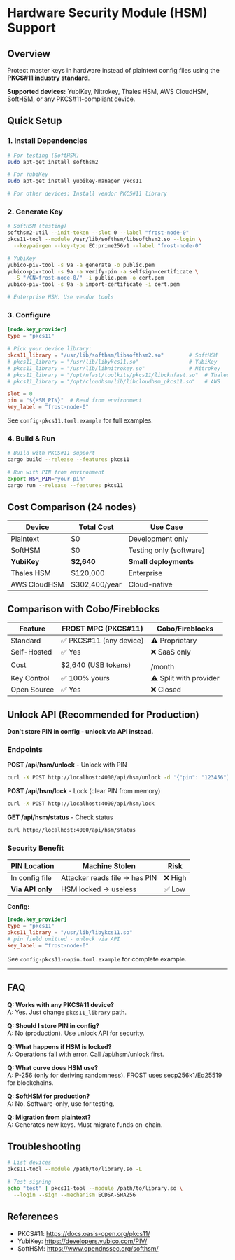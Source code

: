 # Hardware Security Module (HSM) Support

## Overview

Protect master keys in hardware instead of plaintext config files using the **PKCS#11 industry standard**.

**Supported devices:** YubiKey, Nitrokey, Thales HSM, AWS CloudHSM, SoftHSM, or any PKCS#11-compliant device.

## Quick Setup

### 1. Install Dependencies

```bash
# For testing (SoftHSM)
sudo apt-get install softhsm2

# For YubiKey
sudo apt-get install yubikey-manager ykcs11

# For other devices: Install vendor PKCS#11 library
```

### 2. Generate Key

```bash
# SoftHSM (testing)
softhsm2-util --init-token --slot 0 --label "frost-node-0"
pkcs11-tool --module /usr/lib/softhsm/libsofthsm2.so --login \
  --keypairgen --key-type EC:prime256v1 --label "frost-node-0"

# YubiKey
yubico-piv-tool -s 9a -a generate -o public.pem
yubico-piv-tool -s 9a -a verify-pin -a selfsign-certificate \
  -S "/CN=frost-node-0/" -i public.pem -o cert.pem
yubico-piv-tool -s 9a -a import-certificate -i cert.pem

# Enterprise HSM: Use vendor tools
```

### 3. Configure

```toml
[node.key_provider]
type = "pkcs11"

# Pick your device library:
pkcs11_library = "/usr/lib/softhsm/libsofthsm2.so"        # SoftHSM
# pkcs11_library = "/usr/lib/libykcs11.so"                # YubiKey
# pkcs11_library = "/usr/lib/libnitrokey.so"              # Nitrokey  
# pkcs11_library = "/opt/nfast/toolkits/pkcs11/libcknfast.so"  # Thales
# pkcs11_library = "/opt/cloudhsm/lib/libcloudhsm_pkcs11.so"   # AWS

slot = 0
pin = "${HSM_PIN}"  # Read from environment
key_label = "frost-node-0"
```

See `config-pkcs11.toml.example` for full examples.

### 4. Build & Run

```bash
# Build with PKCS#11 support
cargo build --release --features pkcs11

# Run with PIN from environment
export HSM_PIN="your-pin"
cargo run --release --features pkcs11
```

## Cost Comparison (24 nodes)

| Device       | Total Cost    | Use Case                |
| ------------ | ------------- | ----------------------- |
| Plaintext    | $0            | Development only        |
| SoftHSM      | $0            | Testing only (software) |
| **YubiKey**  | **$2,640**    | **Small deployments**   |
| Thales HSM   | $120,000      | Enterprise              |
| AWS CloudHSM | $302,400/year | Cloud-native            |

## Comparison with Cobo/Fireblocks

| Feature     | FROST MPC (PKCS#11)    | Cobo/Fireblocks       |
| ----------- | ---------------------- | --------------------- |
| Standard    | ✅ PKCS#11 (any device) | ⚠️ Proprietary         |
| Self-Hosted | ✅ Yes                  | ❌ SaaS only           |
| Cost        | $2,640 (USB tokens)    | $$$$/month            |
| Key Control | ✅ 100% yours           | ⚠️ Split with provider |
| Open Source | ✅ Yes                  | ❌ Closed              |

## Unlock API (Recommended for Production)

**Don't store PIN in config - unlock via API instead.**

### Endpoints

**POST /api/hsm/unlock** - Unlock with PIN
```bash
curl -X POST http://localhost:4000/api/hsm/unlock -d '{"pin": "123456"}'
```

**POST /api/hsm/lock** - Lock (clear PIN from memory)
```bash
curl -X POST http://localhost:4000/api/hsm/lock
```

**GET /api/hsm/status** - Check status
```bash
curl http://localhost:4000/api/hsm/status
```

### Security Benefit

| PIN Location     | Machine Stolen                | Risk   |
| ---------------- | ----------------------------- | ------ |
| In config file   | Attacker reads file → has PIN | ❌ High |
| **Via API only** | HSM locked → useless          | ✅ Low  |

**Config:**
```toml
[node.key_provider]
type = "pkcs11"
pkcs11_library = "/usr/lib/libykcs11.so"
# pin field omitted - unlock via API
key_label = "frost-node-0"
```

See `config-pkcs11-nopin.toml.example` for complete example.

---

## FAQ

**Q: Works with any PKCS#11 device?**  
A: Yes. Just change `pkcs11_library` path.

**Q: Should I store PIN in config?**  
A: No (production). Use unlock API for security.

**Q: What happens if HSM is locked?**  
A: Operations fail with error. Call /api/hsm/unlock first.

**Q: What curve does HSM use?**  
A: P-256 (only for deriving randomness). FROST uses secp256k1/Ed25519 for blockchains.

**Q: SoftHSM for production?**  
A: No. Software-only, use for testing.

**Q: Migration from plaintext?**  
A: Generates new keys. Must migrate funds on-chain.

## Troubleshooting

```bash
# List devices
pkcs11-tool --module /path/to/library.so -L

# Test signing
echo "test" | pkcs11-tool --module /path/to/library.so \
  --login --sign --mechanism ECDSA-SHA256
```

## References

- PKCS#11: https://docs.oasis-open.org/pkcs11/
- YubiKey: https://developers.yubico.com/PIV/
- SoftHSM: https://www.opendnssec.org/softhsm/
